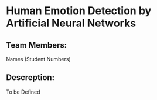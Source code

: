 # Human Emotion Detection by Artificial Neural Networks

## Team Members:
Names (Student Numbers)

## Descreption:
To be Defined
